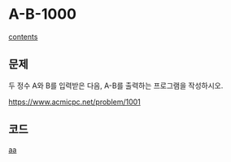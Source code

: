 # A-B-1000
[contents](../Baekjoon_Pyhon.md)
## 문제
두 정수 A와 B를 입력받은 다음, A-B를 출력하는 프로그램을 작성하시오.

https://www.acmicpc.net/problem/1001

## 코드
[aa](../A+B_1000/A+B_1000.MD#코드)


 

       
